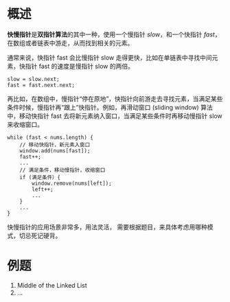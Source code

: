 # 概述
**快慢指针**是**双指针算法**的其中一种，使用一个慢指针 *slow*，和一个快指针 *fast*，在数组或者链表中游走，从而找到相关的元素。

通常来说，快指针 fast 会比慢指针 slow 走得更快，比如在单链表中寻找中间元素，快指针 fast 的速度是慢指针 slow 的两倍。
```
slow = slow.next;
fast = fast.next.next;
```
再比如，在数组中，慢指针“停在原地”，快指针向前游走去寻找元素，当满足某些条件时候，慢指针再“跟上”快指针。例如，再滑动窗口 (sliding window) 算法中，移动快指针 fast 去将新元素纳入窗口，当满足某些条件时再移动慢指针 slow 来收缩窗口。
```
while (fast < nums.length) {
	// 移动快指针，新元素入窗口
	window.add(nums[fast]);
	fast++;
	...
	// 满足条件，移动慢指针，收缩窗口
	if (满足条件）{
		window.remove(nums[left]);
		left++;
		...
	}
	...
}
```
快慢指针的应用场景非常多，用法灵活， 需要根据题目，来具体考虑用哪种模式，切忌死记硬背。
# 例题
1. Middle of the Linked List
2. …